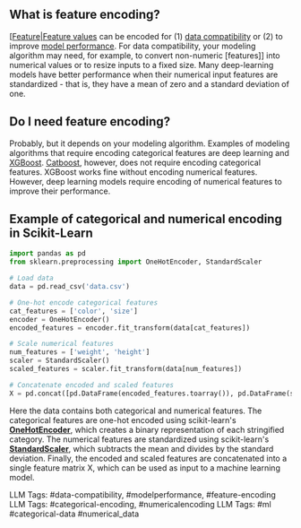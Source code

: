 **What is feature encoding?**
-----------------------------

[[Feature|Feature values](http://www.hopsworks.ai/dictionary/feature-value) can be encoded for (1) [data compatibility](http://www.hopsworks.ai/dictionary/data-compatibility) or (2) to improve [model performance](http://www.hopsworks.ai/dictionary/model-performance). For data compatibility, your modeling algorithm may need, for example, to convert non-numeric [features]] into numerical values or to resize inputs to a fixed size. Many deep-learning models have better performance when their numerical input features are standardized - that is, they have a mean of zero and a standard deviation of one.

**Do I need feature encoding?**
-------------------------------

Probably, but it depends on your modeling algorithm. Examples of modeling algorithms that require encoding categorical features are deep learning and [XGBoost](https://www.nvidia.com/en-us/glossary/data-science/xgboost/). [Catboost](https://catboost.ai/), however, does not require encoding categorical features. XGBoost works fine without encoding numerical features. However, deep learning models require encoding of numerical features to improve their performance. 

‍**Example of categorical and numerical encoding in Scikit-Learn**
------------------------------------------------------------------


```python
import pandas as pd
from sklearn.preprocessing import OneHotEncoder, StandardScaler

# Load data
data = pd.read_csv('data.csv')

# One-hot encode categorical features
cat_features = ['color', 'size']
encoder = OneHotEncoder()
encoded_features = encoder.fit_transform(data[cat_features])

# Scale numerical features
num_features = ['weight', 'height']
scaler = StandardScaler()
scaled_features = scaler.fit_transform(data[num_features])

# Concatenate encoded and scaled features
X = pd.concat([pd.DataFrame(encoded_features.toarray()), pd.DataFrame(scaled_features, columns=num_features)], axis=1)

```
Here the data contains both categorical and numerical features. The categorical features are one-hot encoded using scikit-learn's [**OneHotEncoder**](https://scikit-learn.org/stable/modules/generated/sklearn.preprocessing.OneHotEncoder.html), which creates a binary representation of each stringified category. The numerical features are standardized using scikit-learn's [**StandardScaler**](https://scikit-learn.org/stable/modules/generated/sklearn.preprocessing.StandardScaler.html), which subtracts the mean and divides by the standard deviation. Finally, the encoded and scaled features are concatenated into a single feature matrix X, which can be used as input to a machine learning model.


LLM Tags:  #data-compatibility, #modelperformance, #feature-encoding
LLM Tags:  #categorical-encoding, #numericalencoding
LLM Tags:  #ml #categorical-data #numerical_data